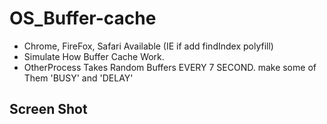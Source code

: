 # OS_Buffer-cache

- Chrome, FireFox, Safari Available (IE if add findIndex polyfill)
- Simulate How Buffer Cache Work. 
- OtherProcess Takes Random Buffers EVERY 7 SECOND. make some of Them 'BUSY' and 'DELAY' 

## Screen Shot

